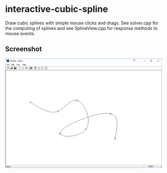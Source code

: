 # interactive-cubic-spline
Draw cubic splines with simple mouse clicks and drags. See solver.cpp for the computing of splines and see SplineView.cpp for response methods to mouse events.

## Screenshot
![Alt text](https://raw.githubusercontent.com/spin0za/interactive-cubic-spline/master/screenshot.png)
